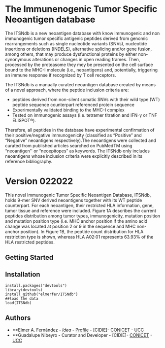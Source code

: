 # The Immunenogenic Tumor Specific Neoantigen database
The ITSNdb is a new  neoantigen database with know immunogenic and non immunogenic tumor specific antigenic peptides derived from genomic rearrangements such as single nucleotide variants (SNVs),  nucleotide insertions or deletions (INDELS), alternative splicing and/or gene fusion, among others, that may produce dysfunctional proteins by either non-synonymous alterations or changes in open reading frames. Then, processed by the proteasome they mey be presented on the cell surface bound to the MHC-I molecule (i.e., neoantigens) and, potentially, triggering an immune response if recognized by T cell receptors.

The ITSNdb is a manually curated neoantigen database created by means of a novel approach, where the peptide inclusion criteria are: 

* peptides derived from non-silent somatic SNVs with their wild type (WT) peptide sequence counterpart referenced protein sequence
* Experimentally validated binding to the MHC-I complex
* Tested on immunogenic assays (i.e. tetramer titration and IFN-γ or TNF ELISPOT®). 

Therefore, all peptides in the database have experimental confirmation of their positive/negative immunogenicity (classified as “Positive” and “Negative” neoantigens respectively).The neoantigens were collected and curated from published articles searched on PubMedTM using “neoantigen'' or “neoepitopes” as keywords. The ITSNdb only includes neoantigens whose inclusion criteria were explicitly described in its reference bibliography. 

# Version 022022
This novel Immunogenic Tumor Specific Neoantigen Database, ITSNdb, holds 9-mer SNV derived neoantigens together with its WT peptide counterpart. For each neoantigen, their restricted HLA information, gene, tumor tissue and reference were included. Figure 1A describes the current peptides distribution among tumor types, immunogenicity, mutation position and mutation position type (i.e. MHC anchor position if the amino acid change was located at position 2 or 9 in the sequence and MHC non-anchor position). In Figure 1B, the peptide count distribution for HLA restriction type is shown, whereas HLA A02:01 represents 63.93% of the HLA restricted peptides.

## Getting Started


## Installation
```
install.packages("devtools")
library(devtools)
install_github("elmerfer/ITSNdb")
##load the data 
load(ITSNdb)
```

## Authors
* **Elmer A. Fernández - *Idea* - [Profile](https://www.researchgate.net/profile/Elmer_Fernandez) - [CIDIE]- [CONICET](http://www.conicet.gov.ar) - [UCC](http://www.ucc.edu.ar) 
* **Guadalupe Nibeyro - Curator and Developer - [CIDIE]- [CONICET](http://www.conicet.gov.ar) - [UCC](http://www.ucc.edu.ar) 
